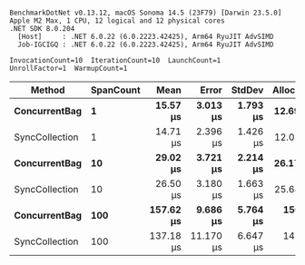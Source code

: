 ```

BenchmarkDotNet v0.13.12, macOS Sonoma 14.5 (23F79) [Darwin 23.5.0]
Apple M2 Max, 1 CPU, 12 logical and 12 physical cores
.NET SDK 8.0.204
  [Host]     : .NET 6.0.22 (6.0.2223.42425), Arm64 RyuJIT AdvSIMD
  Job-IGCIGQ : .NET 6.0.22 (6.0.2223.42425), Arm64 RyuJIT AdvSIMD

InvocationCount=10  IterationCount=10  LaunchCount=1  
UnrollFactor=1  WarmupCount=1  

```
| Method         | SpanCount | Mean      | Error     | StdDev   | Allocated |
|--------------- |---------- |----------:|----------:|---------:|----------:|
| **ConcurrentBag**  | **1**         |  **15.57 μs** |  **3.013 μs** | **1.793 μs** |  **12.69 KB** |
| SyncCollection | 1         |  14.71 μs |  2.396 μs | 1.426 μs |  12.02 KB |
| **ConcurrentBag**  | **10**        |  **29.02 μs** |  **3.721 μs** | **2.214 μs** |  **26.17 KB** |
| SyncCollection | 10        |  26.50 μs |  3.180 μs | 1.663 μs |  25.68 KB |
| **ConcurrentBag**  | **100**       | **157.62 μs** |  **9.686 μs** | **5.764 μs** | **150.19 KB** |
| SyncCollection | 100       | 137.18 μs | 11.170 μs | 6.647 μs | 149.33 KB |

